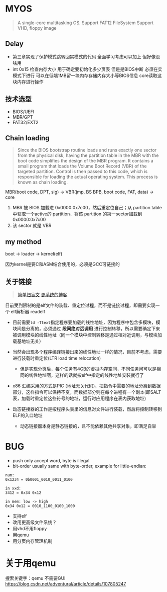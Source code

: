 # MYOS
> A single-core multitasking OS.
> Support FAT12 FileSystem
> Support VHD, floppy image

## Delay
- 第三章实现了保护模式跳转回实模式的代码 全面学习考虑可以加上 但好像没啥用
- int 0x15 检查内存大小 用于确定要初始化多少页表 但是是BIOS中断 必须在实模式下进行 可以在低端1MB留一块内存存储内存大小等BIOS信息 core读取这块内存进行操作

## 技术选型
- BIOS/UEFI
- MBR/GPT
- FAT32/EXT2

## Chain loading
> Since the BIOS bootstrap routine loads and runs exactly one sector from the physical disk, having the partition table in the MBR with the boot code simplifies the design of the MBR program. It contains a small program that loads the Volume Boot Record (VBR) of the targeted partition. Control is then passed to this code, which is responsible for loading the actual operating system. This process is known as chain loading.

MBR(boot code, DPT, sig) -> VBR(jmp, BS BPB, boot code, FAT, data) -> core

1. MBR 被 BIOS 加载进 0x0000:0x7c00，然后重定位自己；从 partition table 中获取一个active的 partition，将该 partition 的第一sector加载到 0x0000:0x7c00
2. 该 sector 就是 VBR


## my method
boot -> loader -> kernel(elf)

因为kernel是要C和ASM结合使用的，必须是GCC可链接的


## 关于链接
> [简单扫盲文](https://blog.csdn.net/a1342772/article/details/77688148)
> [更系统的博客](https://www.cnblogs.com/linhaostudy/p/10544917.html)

目前受到限制的是elf文件的装载、重定位过程，而不是链接过程，即需要实现一个 elf解析器 readelf

- 目前需要`ld -Ttext`指定程序要加载的线性地址，因为程序中包含多模块，模块间是分离的，必须通过 **段间绝对远调用** 进行控制转移，所以需要确定下来被调用模块的线性地址（同一个模块中控制转移是通过相对近调用，与模块加载基地址无关）

- 当然会出现多个程序编译链接出来的线性地址一样的情况，目前不考虑，需要进行装载时重定位(LTR load time relocation)
    - 但是实现分页后，每个任务有4GB的虚拟内存空间，不同任务间可以是相同的线性地址啊，这样的话就按elf中指定的线性地址安装就行了

- x86 汇编采用的方式是PIC (地址无关代码)，把指令中需要的地址分离到数据部分，这样指令可以保持不变，而数据部分则在每个进程有一个副本(即SALT表，加载时重定位这些符号的地址，运行时应用程序在表内获取地址)

- 动态链接器的工作是按程序头表里的信息对文件进行装载，然后将控制转移到ELF的入口地址
    - 动态链接器本身是静态链接的，且不能依赖其他共享对象，即满足自举

# BUG
- push only accept word, byte is illegal
- bit-order usually same with byte-order, example for little-endian:
```
num:
0x1234 = 0b0001_0010_0011_0100

in xxd:
3412 = 0x34 0x12

in mem: low -> high
0x34 0x12 = 0010_1100_0100_1000

```

- 支持elf
- 改用更高级文件系统？
- 用vhd不用floppy
- 用qemu
- 用分页内存管理机制

# 关于用qemu
搜索关键字：qemu 不需要GUI
https://blog.csdn.net/adventural/article/details/107805247
